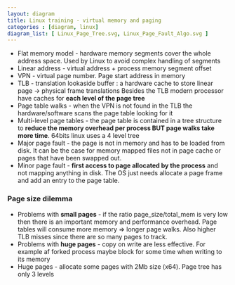 ```yaml
---
layout: diagram
title: Linux training - virtual memory and paging
categories : [diagram, linux]
diagram_list: [ Linux_Page_Tree.svg, Linux_Page_Fault_Algo.svg ]
---
```


* Flat memory model - hardware memory segments cover the whole address space. Used by Linux to avoid complex handling of segments
* Linear address - virtual address + process memory segment offset
* VPN - virtual page number. Page start address in memory
* TLB - translation lookaside buffer : a hardware cache to store linear page -> physical frame translations
  Besides the TLB modern processor have caches for **each level of the page tree**
* Page table walks - when the VPN is not found in the TLB the hardware/software scans the page table looking for it
* Multi-level page tables - the page table is contained in a tree structure to **reduce the memory overhead per process
  BUT page walks take more time**. 64bits linux uses a 4 level tree
* Major page fault - the page is not in memory and has to be loaded from disk.
  It can be the case for memory mapped files not in page cache or pages that have been swapped out.
* Minor page fault - **first access to page allocated by the process** and not mapping anything in disk.
  The OS just needs allocate a page frame and add an entry to the page table.

### Page size dilemma
* Problems with **small pages** - if the ratio page_size/total_mem is very low then there is an important memory
  and performance overhead. Page tables will consume more memory => longer page walks.
  Also higher TLB misses since there are so many pages to track.
* Problems with **huge pages** - copy on write are less effective. For example af forked process maybe block for some time
  when writing to its memory
* Huge pages - allocate some pages with 2Mb size (x64). Page tree has only 3 levels  

